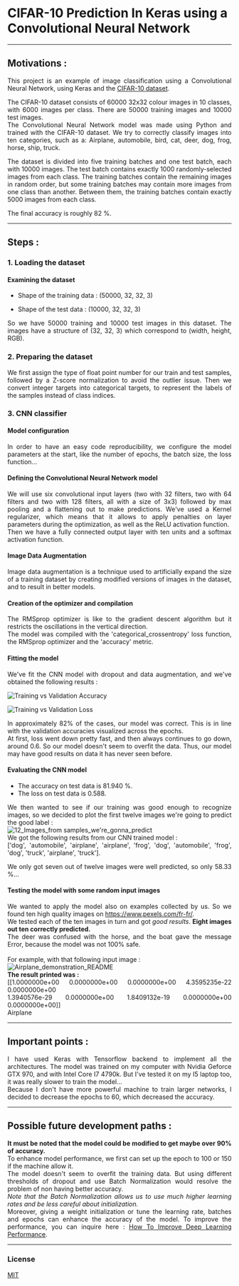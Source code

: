 # CIFAR-10 Prediction In Keras using a Convolutional Neural Network

-------------------------------------------------------------------------

## Motivations :	

<div align="justify">
  
This project is an example of image classification using a Convolutional Neural Network, using Keras and the [CIFAR-10 dataset](https://www.cs.toronto.edu/~kriz/cifar.html).	

The CIFAR-10 dataset consists of 60000 32x32 colour images in 10 classes, with 6000 images per class. There are 50000 training images and 10000 test images.	
The Convolutional Neural Network model was made using Python and trained with the CIFAR-10 dataset. We try to correctly classify images into ten categories, such as a: Airplane, automobile, bird, cat, deer, dog, frog, horse, ship, truck.	

The dataset is divided into five training batches and one test batch, each with 10000 images. The test batch contains exactly 1000 randomly-selected images from each class. The training batches contain the remaining images in random order, but some training batches may contain more images from one class than another. Between them, the training batches contain exactly 5000 images from each class.	

The final accuracy is roughly 82 %.	
</div>

-------------------------------------------------------------------------

## Steps :	

### 1. Loading the dataset	

#### Examining the dataset	

<div align="justify">

* Shape of the training data : (50000, 32, 32, 3)	

* Shape of the test data : (10000, 32, 32, 3)	

So we have 50000 training and 10000 test images in this dataset. The images have a structure of (32, 32, 3) which correspond to (width, height, RGB).	

</div>

### 2. Preparing the dataset	

<div align="justify">

We first assign the type of float point number for our train and test samples, followed by a Z-score normalization to avoid the outlier issue. Then we convert integer targets into categorical targets, to represent the labels of the samples instead of class indices.	

</div>

### 3. CNN classifier	

#### Model configuration	

<div align="justify">

In order to have an easy code reproducibility, we configure the model parameters at the start, like the number of epochs, the batch size, the loss function...	

</div>

#### Defining the Convolutional Neural Network model	

<div align="justify">

We will use six convolutional input layers (two with 32 filters, two with 64 filters and two with 128 filters, all with a size of 3x3) followed by max pooling and a flattening out to make predictions. We've used a Kernel regularizer, which means that it allows to apply penalties on layer parameters during the optimization, as well as the ReLU activation function.	
Then we have a fully connected output layer with ten units and a softmax activation function.	

</div>

#### Image Data Augmentation	

<div align="justify">

Image data augmentation is a technique used to artificially expand the size of a training dataset by creating modified versions of images in the dataset, and to result in better models.	

</div>

#### Creation of the optimizer and compilation	

<div align="justify">

The RMSprop optimizer is like to the gradient descent algorithm but it restricts the oscillations in the vertical direction.	
The model was compiled with the 'categorical_crossentropy' loss function, the RMSprop optimizer and the 'accuracy' metric. 	

</div>

#### Fitting the model

<div align="justify">

We've fit the CNN model with dropout and data augmentation, and we've obtained the following results :	

![Training vs Validation Accuracy](https://github.com/KevinTellier2/Projet_Python/blob/master/Training%20vs%20Validation%20Accuracy.png?raw=true)



![Training vs Validation Loss](https://github.com/KevinTellier2/Projet_Python/blob/master/Training%20vs%20Validation%20Loss.png?raw=true)



In approximately 82% of the cases, our model was correct. This is in line with the validation accuracies visualized across the epochs.	
At first, loss went down pretty fast, and then always continues to go down, around 0.6.	
So our model doesn't seem to overfit the data. Thus, our model may have good results on data it has never seen before.	

</div>

#### Evaluating the CNN model

<div align="justify">

* The accuracy on test data is 81.940 %.  
* The loss on test data is 0.588.


We then wanted to see if our training was good enough to recognize images, so we decided to plot the first twelve images we're going to predict the good label :  
![12_Images_from samples_we're_gonna_predict](https://github.com/KevinTellier2/Projet_Python/blob/master/12_images_gonna_predict(from%20samples).png?raw=true)  
We got the following results from our CNN trained model :  
['dog', 'automobile', 'airplane', 'airplane', 'frog', 'dog', 'automobile', 'frog', 'dog', 'truck', 'airplane', 'truck'].  

We only got seven out of twelve images were well predicted, so only 58.33 %...

</div>

#### Testing the model with some random input images

<div align="justify">

We wanted to apply the model also on examples collected by us. So we found ten high quality images on https://www.pexels.com/fr-fr/.  
We tested each of the ten images in turn and got *good results*. __Eight images out ten correctly predicted.__  
The deer was confused with the horse, and the boat gave the message Error, because the model was not 100% safe.  
<br>
For example, with that following input image :  
![Airplane_demonstration_README](https://github.com/KevinTellier2/Projet_Python/blob/master/test_airplane_in_readme.png?raw=true)  
__The result printed was :__  
[[1.0000000e+00 0.0000000e+00 0.0000000e+00 4.3595235e-22 0.0000000e+00  
  1.3940576e-29 0.0000000e+00 1.8409132e-19 0.0000000e+00 0.0000000e+00]]  
Airplane

</div>

-------------------------------------------------------------------------

## Important points :

<div align="justify">

I have used Keras with Tensorflow backend to implement all the architectures. The model was trained on my computer with Nvidia Geforce GTX 970, and with Intel Core I7 4790k. But I've tested it on my I5 laptop too, it was really slower to train the model...  
Because I don't have more powerful machine to train larger networks, I decided to decrease the epochs to 60, which decreased the accuracy.

</div>

-------------------------------------------------------------------------

## Possible future development paths :

<div align="justify">

__It must be noted that the model could be modified to get maybe over 90% of accuracy.__  
To enhance model performance, we first can set up the epoch to 100 or 150 if the machine allow it.  
The model doesn't seem to overfit the training data. But using different thresholds of dropout and use Batch Normalization would resolve the problem of non having better accuracy.  
*Note that the Batch Normalization allows us to use much higher learning rates and be less careful about initialization.*  
Moreover, giving a weight initialization or tune the learning rate, batches and epochs can enhance the accuracy of the model. To improve the performance, you can inquire here : [How To Improve Deep Learning Performance](https://machinelearningmastery.com/improve-deep-learning-performance/).

</div>

-------------------------------------------------------------------------

### License	

[MIT](https://github.com/KevinTellier2/Projet_Python/blob/master/LICENSE)	
